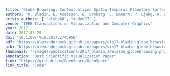 ```yaml
---
title: "Globe Browsing: Contextualized Spatio-Temporal Planetary Surface Visualization"
authors: "K. Bladin, E. Axelsson, E. Broberg, C. Emmart, P. Ljung, A. Bock, A. Ynnerman"
scivis_authors: [ "alebo68", "andyn27" ]
venue: "IEEE Transactions on Visualization and Computer Graphics"
year: 2017
date: 2017-08-29
doi: "10.1109/TVCG.2017.2743958"
pdf: "https://alexanderbock.github.io/papers/vis17-bladin-globe_browsing.pdf"
bib: "https://alexanderbock.github.io/papers/vis17-bladin-globe_browsing.bib"
thumbnail: "/images/publications/2017_bladin_axelsson_globebrowsing.png"
annotation: "Best Scientific Visualization Paper"
link: "https://github.com/OpenSpace/OpenSpace"
link_title: "Code"
---
```



